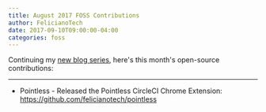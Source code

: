 ```yaml
---
title: August 2017 FOSS Contributions
author: FelicianoTech
date: 2017-09-10T09:00:00-04:00
categories: foss
---
```


Continuing my [new blog series][1], here's this month's open-source contributions:

[1]: /blog/january-2017-foss-contributions/

---

- Pointless - Released the Pointless CircleCI Chrome Extension: <https://github.com/felicianotech/pointless>
